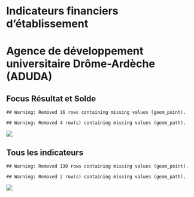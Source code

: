 Indicateurs financiers d’établissement
================

# Agence de développement universitaire Drôme-Ardèche (ADUDA)

## Focus Résultat et Solde

    ## Warning: Removed 16 rows containing missing values (geom_point).

    ## Warning: Removed 4 row(s) containing missing values (geom_path).

![](/home/julien/repo/cpesr/RFC/Finances/Etablissements/agence_de_développement_universitaire_drôme_ardèche__aduda__files/figure-gfm/etab.focus-1.png)<!-- -->

## Tous les indicateurs

    ## Warning: Removed 130 rows containing missing values (geom_point).

    ## Warning: Removed 2 row(s) containing missing values (geom_path).

![](/home/julien/repo/cpesr/RFC/Finances/Etablissements/agence_de_développement_universitaire_drôme_ardèche__aduda__files/figure-gfm/etab-1.png)<!-- -->
